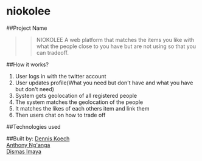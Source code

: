 # niokolee

##Project Name
>> NIOKOLEE
>>A web platform that matches the items you like with what the people close to you have 
>>but are not using so that you can tradeoff. 

##How it works?
<ol>
<li>User logs in with the twitter account</li>
<li>User updates profile(What you need but don't have and what you have but don't need)</li>
<li>System gets geolocation of all registered people</li>
<li>The system matches the geolocation of the people</li>
<li>It matches the likes of each others item and link them</li>
<li>Then users chat on how to trade off</li>
</ol>
##Technologies used

##Built by:
[Dennis Koech][1]</br>
[Anthony Ng'anga][2]</br>
[Dismas Imaya][3]</br>

[1]: https://github.com/denyskoech
[2]: https://github.com/meshnesh
[3]: https://github.com/ImayaDismas
